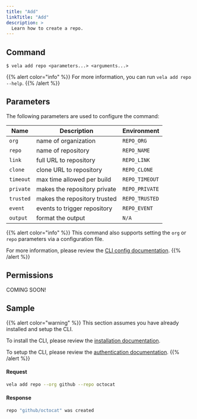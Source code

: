 ```yaml
---
title: "Add"
linkTitle: "Add"
description: >
  Learn how to create a repo.
---
```


## Command

```
$ vela add repo <parameters...> <arguments...>
```

{{% alert color="info" %}}
For more information, you can run `vela add repo --help`.
{{% /alert %}}

## Parameters

The following parameters are used to configure the command:

| Name      | Description                  | Environment    |
| --------- | ---------------------------- | -------------- |
| `org`     | name of organization         | `REPO_ORG`     |
| `repo`    | name of repository           | `REPO_NAME`    |
| `link`    | full URL to repository       | `REPO_LINK`    |
| `clone`   | clone URL to repository      | `REPO_CLONE`   |
| `timeout` | max time allowed per build   | `REPO_TIMEOUT` |
| `private` | makes the repository private | `REPO_PRIVATE` |
| `trusted` | makes the repository trusted | `REPO_TRUSTED` |
| `event`   | events to trigger repository | `REPO_EVENT`   |
| `output`  | format the output            | `N/A`          |

{{% alert color="info" %}}
This command also supports setting the `org` or `repo` parameters via a configuration file.

For more information, please review the [CLI config documentation](/docs/cli/config).
{{% /alert %}}

## Permissions

COMING SOON!

## Sample

{{% alert color="warning" %}}
This section assumes you have already installed and setup the CLI.

To install the CLI, please review the [installation documentation](/docs/cli/install).

To setup the CLI, please review the [authentication documentation](/docs/cli/authentication).
{{% /alert %}}

#### Request

```sh
vela add repo --org github --repo octocat
```

#### Response

```sh
repo "github/octocat" was created
```
